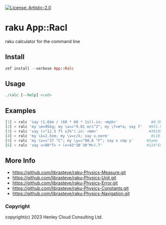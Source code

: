 [![License: Artistic-2.0](https://img.shields.io/badge/License-Artistic%202.0-0298c3.svg)](https://opensource.org/licenses/Artistic-2.0)

# raku App::Racl

raku calculator for the command line

## Install
```raku
zef install --verbose App::Ralc
```

## Usage
```raku
./ralc [--help] <cmd>
```

## Examples
```raku
[1] > ralc 'say (1.6km / (60 * 60 * 1s)).in: <mph>'               #0.994194mph
[2] > ralc 'my \m=95kg; my \a=♎️"9.81 m/s^2"; my \f=m*a; say f'   #931.95N
[3] > ralc 'say (♎️"12.5 ft ±3%").in: <mm>'                       #3810mm ±114.3
[4] > ralc 'my \λ=2.5nm; my \ν=c/λ; say ν.norm'                   #119.916..PHz
[5] > ralc 'my \x=♎️"37 °C"; my \y=♎️"98.6 °F"; say x cmp y'      #Same
[6] > ralc 'say ♓️<80°T> + (♓️<43°30′30″M>).T'                    #124°ESE (T) 
```

## More Info
- https://github.com/librasteve/raku-Physics-Measure.git
- https://github.com/librasteve/raku-Physics-Unit.git
- https://github.com/librasteve/raku-Physics-Error.git
- https://github.com/librasteve/raku-Physics-Constants.git
- https://github.com/librasteve/raku-Physics-Navigation.git

### Copyright
copyright(c) 2023 Henley Cloud Consulting Ltd.
